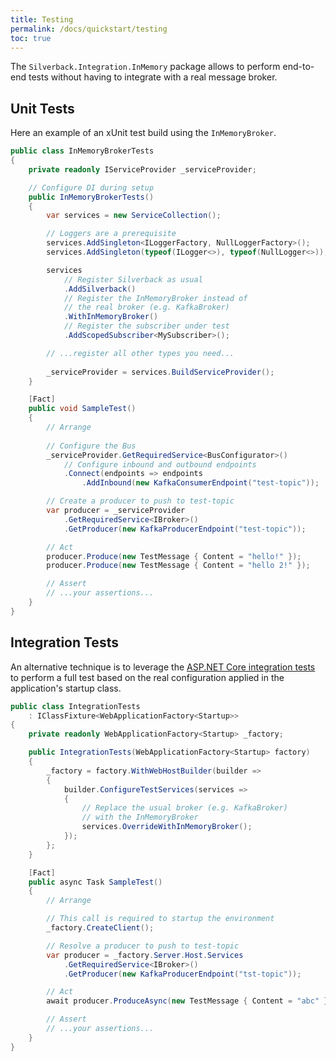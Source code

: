 ```yaml
---
title: Testing
permalink: /docs/quickstart/testing
toc: true
---
```


The `Silverback.Integration.InMemory` package allows to perform end-to-end tests without having to integrate with a real message broker.

## Unit Tests

Here an example of an xUnit test build using the `InMemoryBroker`.

```c#
public class InMemoryBrokerTests
{
    private readonly IServiceProvider _serviceProvider;

    // Configure DI during setup
    public InMemoryBrokerTests()
    {
        var services = new ServiceCollection();

        // Loggers are a prerequisite
        services.AddSingleton<ILoggerFactory, NullLoggerFactory>();
        services.AddSingleton(typeof(ILogger<>), typeof(NullLogger<>));

        services
            // Register Silverback as usual
            .AddSilverback()
            // Register the InMemoryBroker instead of 
            // the real broker (e.g. KafkaBroker)
            .WithInMemoryBroker()
            // Register the subscriber under test
            .AddScopedSubscriber<MySubscriber>();

        // ...register all other types you need...
        
        _serviceProvider = services.BuildServiceProvider();
    }

    [Fact]
    public void SampleTest()
    {
        // Arrange
        
        // Configure the Bus
        _serviceProvider.GetRequiredService<BusConfigurator>()
            // Configure inbound and outbound endpoints
            .Connect(endpoints => endpoints
                .AddInbound(new KafkaConsumerEndpoint("test-topic"));

        // Create a producer to push to test-topic
        var producer = _serviceProvider
            .GetRequiredService<IBroker>()
            .GetProducer(new KafkaProducerEndpoint("test-topic"));

        // Act
        producer.Produce(new TestMessage { Content = "hello!" });
        producer.Produce(new TestMessage { Content = "hello 2!" });

        // Assert
        // ...your assertions...
    }
}
```

## Integration Tests

An alternative technique is to leverage the [ASP.NET Core integration tests](https://docs.microsoft.com/en-us/aspnet/core/test/integration-tests) to perform a full test based on the real configuration applied in the application's startup class.

```c#
public class IntegrationTests 
    : IClassFixture<WebApplicationFactory<Startup>>
{
    private readonly WebApplicationFactory<Startup> _factory;

    public IntegrationTests(WebApplicationFactory<Startup> factory)
    {
        _factory = factory.WithWebHostBuilder(builder =>
        {
            builder.ConfigureTestServices(services =>
            {
                // Replace the usual broker (e.g. KafkaBroker) 
                // with the InMemoryBroker
                services.OverrideWithInMemoryBroker();
            });
        };
    }

    [Fact]
    public async Task SampleTest()
    {
        // Arrange

        // This call is required to startup the environment
        _factory.CreateClient();

        // Resolve a producer to push to test-topic
        var producer = _factory.Server.Host.Services
            .GetRequiredService<IBroker>()
            .GetProducer(new KafkaProducerEndpoint("tst-topic"));

        // Act
        await producer.ProduceAsync(new TestMessage { Content = "abc" });

        // Assert
        // ...your assertions...
    }
}
```